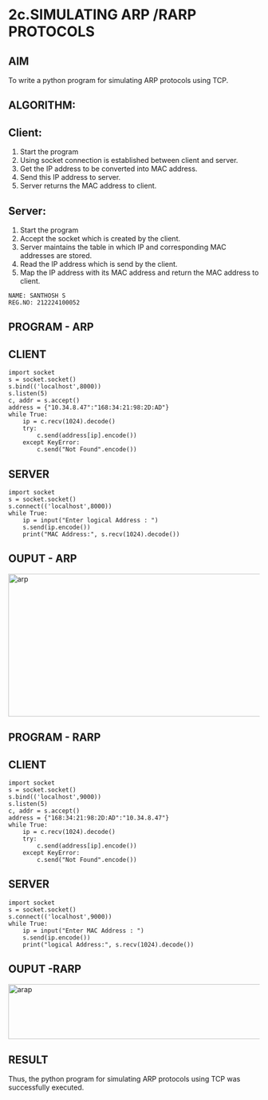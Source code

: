 # 2c.SIMULATING ARP /RARP PROTOCOLS
## AIM
To write a python program for simulating ARP protocols using TCP.
## ALGORITHM:
## Client:
1. Start the program
2. Using socket connection is established between client and server.
3. Get the IP address to be converted into MAC address.
4. Send this IP address to server.
5. Server returns the MAC address to client.
## Server:
1. Start the program
2. Accept the socket which is created by the client.
3. Server maintains the table in which IP and corresponding MAC addresses are
stored.
4. Read the IP address which is send by the client.
5. Map the IP address with its MAC address and return the MAC address to client.
```
NAME: SANTHOSH S
REG.NO: 212224100052
```
## PROGRAM - ARP
## CLIENT
```
import socket
s = socket.socket()
s.bind(('localhost',8000))
s.listen(5)
c, addr = s.accept()
address = {"10.34.8.47":"168:34:21:98:2D:AD"}
while True:
    ip = c.recv(1024).decode()
    try:
        c.send(address[ip].encode())
    except KeyError:
        c.send("Not Found".encode())

```
## SERVER
```
import socket
s = socket.socket()
s.connect(('localhost',8000))
while True:
    ip = input("Enter logical Address : ")
    s.send(ip.encode())
    print("MAC Address:", s.recv(1024).decode())
```
## OUPUT - ARP
<img width="1281" height="286" alt="arp" src="https://github.com/user-attachments/assets/d8682899-51f2-48ba-825d-b76818bfc6c9" />

## PROGRAM - RARP
## CLIENT
```
import socket
s = socket.socket()
s.bind(('localhost',9000))
s.listen(5)
c, addr = s.accept()
address = {"168:34:21:98:2D:AD":"10.34.8.47"}
while True:
    ip = c.recv(1024).decode()
    try:
        c.send(address[ip].encode())
    except KeyError:
        c.send("Not Found".encode())
```
## SERVER
```
import socket
s = socket.socket()
s.connect(('localhost',9000))
while True:
    ip = input("Enter MAC Address : ")
    s.send(ip.encode())
    print("logical Address:", s.recv(1024).decode())
```
## OUPUT -RARP
<img width="1548" height="110" alt="arap" src="https://github.com/user-attachments/assets/95d9f9b1-4339-433d-b790-aa78b3e29f82" />

## RESULT
Thus, the python program for simulating ARP protocols using TCP was successfully 
executed.

